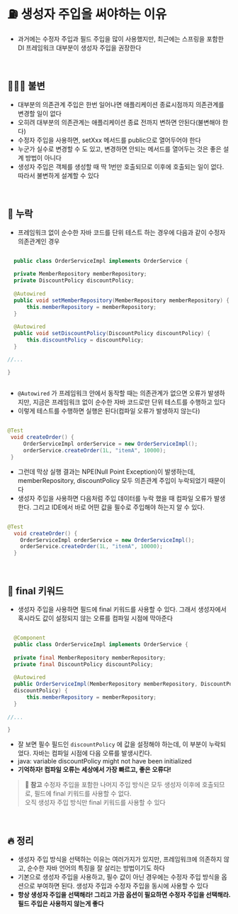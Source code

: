 # ⛽️ 생성자 주입을 써야하는 이유
- 과거에는 수정자 주입과 필드 주입을 많이 사용했지만, 최근에는 스프링을 포함한 DI 프레임워크 대부분이 생성자 주입을 권장한다

<br>

## 🙅🏻‍♀️ 불변
- 대부분의 의존관계 주입은 한번 일어나면 애플리케이션 종료시점까지 의존관계를 변경할 일이 없다
- 오히려 대부분의 의존관계는 애플리케이션 종료 전까지 변하면 안된다(불변해야 한다)
- 수정자 주입을 사용하면, setXxx 메서드를 public으로 열어두어야 한다
- 누군가 실수로 변경할 수 도 있고, 변경하면 안되는 메서드를 열어두는 것은 좋은 설계 방법이 아니다
- 생성자 주입은 객체를 생성할 때 딱 1번만 호출되므로 이후에 호출되는 일이 없다. 따라서 불변하게 설계할 수 있다

<br>

 ## 🧐 누락 
- 프레임워크 없이 순수한 자바 코드를 단위 테스트 하는 경우에 다음과 같이 수정자 의존관계인 경우

```java

  public class OrderServiceImpl implements OrderService {
  
  private MemberRepository memberRepository;
  private DiscountPolicy discountPolicy;
      
  @Autowired
  public void setMemberRepository(MemberRepository memberRepository) {
      this.memberRepository = memberRepository;
  }
  
  @Autowired
  public void setDiscountPolicy(DiscountPolicy discountPolicy) {
      this.discountPolicy = discountPolicy;
  }

//...

}
 

```
- `@Autowired` 가 프레임워크 안에서 동작할 때는 의존관계가 없으면 오류가 발생하지만, 지금은 프레임워크 없이 순수한 자바 코드로만 단위 테스트를 수행하고 있다
- 이렇게 테스트를 수행하면 실행은 된다(컴파일 오류가 발생하지 않는다)
 
 ``` java
 
 @Test
  void createOrder() {
      OrderServiceImpl orderService = new OrderServiceImpl();
      orderService.createOrder(1L, "itemA", 10000);
  }
 
 ```
- 그런데 막상 실행 결과는 NPE(Null Point Exception)이 발생하는데, memberRepository, discountPolicy 모두 의존관계 주입이 누락되었기 때문이다
- 생성자 주입을 사용하면 다음처럼 주입 데이터를 누락 했을 때 컴파일 오류가 발생한다. 그리고 IDE에서 바로 어떤 값을 필수로 주입해야 하는지 알 수 있다.

```java

@Test
  void createOrder() {
    OrderServiceImpl orderService = new OrderServiceImpl();
    orderService.createOrder(1L, "itemA", 10000);
  }

```

<br>

##  📌 final 키워드
- 생성자 주입을 사용하면 필드에 final 키워드를 사용할 수 있다. 그래서 생성자에서 혹시라도 값이 설정되지 않는 오류를 컴파일 시점에 막아준다

```java

  @Component
  public class OrderServiceImpl implements OrderService {
  
  private final MemberRepository memberRepository;
  private final DiscountPolicy discountPolicy;
      
  @Autowired
  public OrderServiceImpl(MemberRepository memberRepository, DiscountPolicy
  discountPolicy) {
      this.memberRepository = memberRepository;
  }
      
//...

}


```

- 잘 보면 필수 필드인 `discountPolicy` 에 값을 설정해야 하는데, 이 부분이 누락되었다. 자바는 컴파일 시점에 다음 오류를 발생시킨다.
- java: variable discountPolicy might not have been initialized
- **기억하자! 컴파일 오류는 세상에서 가장 빠르고, 좋은 오류다!**


> **🌟 참고**
> 수정자 주입을 포함한 나머지 주입 방식은 모두 생성자 이후에 호출되므로, 필드에 final 키워드를 사용할 수 없다. <br> 
> 오직 생성자 주입 방식만 final 키워드를 사용할 수 있다


<br>

## 🔥 정리
- 생성자 주입 방식을 선택하는 이유는 여러가지가 있지만, 프레임워크에 의존하지 않고, 순수한 자바 언어의 특징을 잘 살리는 방법이기도 하다
- 기본으로 생성자 주입을 사용하고, 필수 값이 아닌 경우에는 수정자 주입 방식을 옵션으로 부여하면 된다. 생성자 주입과 수정자 주입을 동시에 사용할 수 있다
- **항상 생성자 주입을 선택해라! 그리고 가끔 옵션이 필요하면 수정자 주입을 선택해라. 필드 주입은 사용하지 않는게 좋다**






